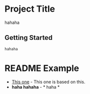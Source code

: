 # Project Title

hahaha

## Getting Started
```
hahaha
```

# README Example
* [This one](https://github.com/cms-PdmV/mcm_scripts) - This one is based on this.
* **haha hahaha** - * haha *
